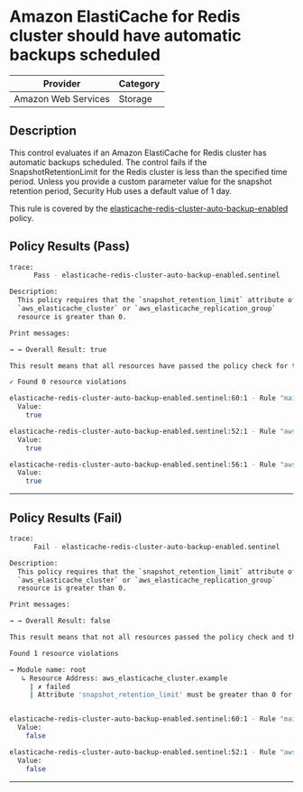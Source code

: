 #  Amazon ElastiCache for Redis cluster should have automatic backups scheduled

| Provider            | Category     |
|---------------------|--------------|
| Amazon Web Services | Storage      |

## Description

This control evaluates if an Amazon ElastiCache for Redis cluster has automatic backups scheduled. The control fails if the SnapshotRetentionLimit for the Redis cluster is less than the specified time period. Unless you provide a custom parameter value for the snapshot retention period, Security Hub uses a default value of 1 day.

This rule is covered by the [elasticache-redis-cluster-auto-backup-enabled](../../policies/elasticache-redis-cluster-auto-backup-enabled) policy.

## Policy Results (Pass)
```bash
trace:
      Pass - elasticache-redis-cluster-auto-backup-enabled.sentinel

Description:
  This policy requires that the `snapshot_retention_limit` attribute of the
  `aws_elasticache_cluster` or `aws_elasticache_replication_group`
  resource is greater than 0.

Print messages:

→ → Overall Result: true

This result means that all resources have passed the policy check for the policy elasticache-redis-cluster-auto-backup-enabled.

✓ Found 0 resource violations

elasticache-redis-cluster-auto-backup-enabled.sentinel:60:1 - Rule "main"
  Value:
    true

elasticache-redis-cluster-auto-backup-enabled.sentinel:52:1 - Rule "aws_elasticache_cluster_rule"
  Value:
    true

elasticache-redis-cluster-auto-backup-enabled.sentinel:56:1 - Rule "aws_elasticache_replication_group_rule"
  Value:
    true
```

---

## Policy Results (Fail)
```bash
trace:
      Fail - elasticache-redis-cluster-auto-backup-enabled.sentinel

Description:
  This policy requires that the `snapshot_retention_limit` attribute of the
  `aws_elasticache_cluster` or `aws_elasticache_replication_group`
  resource is greater than 0.

Print messages:

→ → Overall Result: false

This result means that not all resources passed the policy check and the protected behavior is not allowed for the policy elasticache-redis-cluster-auto-backup-enabled.

Found 1 resource violations

→ Module name: root
   ↳ Resource Address: aws_elasticache_cluster.example
     | ✗ failed
     | Attribute 'snapshot_retention_limit' must be greater than 0 for aws_elasticache_cluster resources.Refer to https://docs.aws.amazon.com/securityhub/latest/userguide/elasticache-controls.html#elasticache-1 for more details.


elasticache-redis-cluster-auto-backup-enabled.sentinel:60:1 - Rule "main"
  Value:
    false

elasticache-redis-cluster-auto-backup-enabled.sentinel:52:1 - Rule "aws_elasticache_cluster_rule"
  Value:
    false
```

---